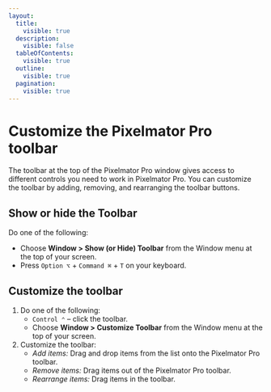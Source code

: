 ```yaml
---
layout:
  title:
    visible: true
  description:
    visible: false
  tableOfContents:
    visible: true
  outline:
    visible: true
  pagination:
    visible: true
---
```


# Customize the Pixelmator Pro toolbar

The toolbar at the top of the Pixelmator Pro window gives access to different controls you need to work in Pixelmator Pro. You can customize the toolbar by adding, removing, and rearranging the toolbar buttons.

## Show or hide the Toolbar

Do one of the following:

* Choose **Window > Show (or Hide) Toolbar** from the Window menu at the top of your screen.
* Press `Option ⌥` + `Command ⌘` + `T` on your keyboard.

## Customize the toolbar

1. Do one of the following:
   * `Control ⌃` – click the toolbar.
   * Choose **Window > Customize Toolbar** from the Window menu at the top of your screen.
2. Customize the toolbar:
   * _Add items:_ Drag and drop items from the list onto the Pixelmator Pro toolbar.
   * _Remove items:_ Drag items out of the Pixelmator Pro toolbar.
   * _Rearrange items:_ Drag items in the toolbar.
